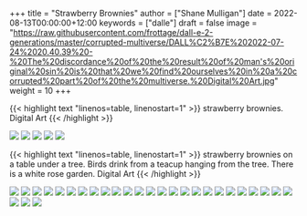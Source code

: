+++
title = "Strawberry Brownies"
author = ["Shane Mulligan"]
date = 2022-08-13T00:00:00+12:00
keywords = ["dalle"]
draft = false
image = "https://raw.githubusercontent.com/frottage/dall-e-2-generations/master/corrupted-multiverse/DALL%C2%B7E%202022-07-24%2020.40.39%20-%20The%20discordance%20of%20the%20result%20of%20man's%20original%20sin%20is%20that%20we%20find%20ourselves%20in%20a%20corrupted%20part%20of%20the%20multiverse.%20Digital%20Art.jpg"
weight = 10
+++

{{< highlight text "linenos=table, linenostart=1" >}}
strawberry brownies. Digital Art
{{< /highlight >}}

![](https://github.com/frottage/dall-e-2-generations/raw/master/strawberry-brownies/DALL%C2%B7E%202022-08-13%2011.45.03%20-%20strawberry%20brownies.%20Digital%20Art.jpg)
![](https://github.com/frottage/dall-e-2-generations/raw/master/strawberry-brownies/DALL%C2%B7E%202022-08-13%2011.45.06%20-%20strawberry%20brownies.%20Digital%20Art.jpg)
![](https://github.com/frottage/dall-e-2-generations/raw/master/strawberry-brownies/DALL%C2%B7E%202022-08-13%2011.45.09%20-%20strawberry%20brownies.%20Digital%20Art.jpg)
![](https://github.com/frottage/dall-e-2-generations/raw/master/strawberry-brownies/DALL%C2%B7E%202022-08-13%2011.45.12%20-%20strawberry%20brownies.%20Digital%20Art.jpg)
![](https://github.com/frottage/dall-e-2-generations/raw/master/strawberry-brownies/DALL%C2%B7E%202022-08-13%2011.45.37%20-%20strawberry%20brownies.%20Digital%20Art.jpg)

{{< highlight text "linenos=table, linenostart=1" >}}
strawberry brownies on a table under a tree.
Birds drink from a teacup hanging from the
tree. There is a white rose garden. Digital
Art
{{< /highlight >}}

![](https://github.com/frottage/dall-e-2-generations/raw/master/strawberry-brownies/DALL%C2%B7E%202022-08-13%2011.47.32%20-%20strawberry%20brownies%20on%20a%20table%20under%20a%20tree.%20Birds%20drink%20from%20a%20teacup%20hanging%20from%20the%20tree.%20There%20is%20a%20white%20rose%20garden.%20Digital%20Art.jpg)
![](https://github.com/frottage/dall-e-2-generations/raw/master/strawberry-brownies/DALL%C2%B7E%202022-08-13%2011.47.34%20-%20strawberry%20brownies%20on%20a%20table%20under%20a%20tree.%20Birds%20drink%20from%20a%20teacup%20hanging%20from%20the%20tree.%20There%20is%20a%20white%20rose%20garden.%20Digital%20Art.jpg)
![](https://github.com/frottage/dall-e-2-generations/raw/master/strawberry-brownies/DALL%C2%B7E%202022-08-13%2011.47.37%20-%20strawberry%20brownies%20on%20a%20table%20under%20a%20tree.%20Birds%20drink%20from%20a%20teacup%20hanging%20from%20the%20tree.%20There%20is%20a%20white%20rose%20garden.%20Digital%20Art.jpg)
![](https://github.com/frottage/dall-e-2-generations/raw/master/strawberry-brownies/DALL%C2%B7E%202022-08-13%2011.47.40%20-%20strawberry%20brownies%20on%20a%20table%20under%20a%20tree.%20Birds%20drink%20from%20a%20teacup%20hanging%20from%20the%20tree.%20There%20is%20a%20white%20rose%20garden.%20Digital%20Art.jpg)
![](https://github.com/frottage/dall-e-2-generations/raw/master/strawberry-brownies/DALL%C2%B7E%202022-08-13%2011.48.00%20-%20strawberry%20brownies%20on%20a%20table%20under%20a%20tree.%20Birds%20drink%20from%20a%20teacup%20hanging%20from%20the%20tree.%20There%20is%20a%20white%20rose%20garden.%20Digital%20Art.jpg)
![](https://github.com/frottage/dall-e-2-generations/raw/master/strawberry-brownies/DALL%C2%B7E%202022-08-13%2011.48.03%20-%20strawberry%20brownies%20on%20a%20table%20under%20a%20tree.%20Birds%20drink%20from%20a%20teacup%20hanging%20from%20the%20tree.%20There%20is%20a%20white%20rose%20garden.%20Digital%20Art.jpg)
![](https://github.com/frottage/dall-e-2-generations/raw/master/strawberry-brownies/DALL%C2%B7E%202022-08-13%2011.48.07%20-%20strawberry%20brownies%20on%20a%20table%20under%20a%20tree.%20Birds%20drink%20from%20a%20teacup%20hanging%20from%20the%20tree.%20There%20is%20a%20white%20rose%20garden.%20Digital%20Art.jpg)
![](https://github.com/frottage/dall-e-2-generations/raw/master/strawberry-brownies/DALL%C2%B7E%202022-08-13%2011.48.11%20-%20strawberry%20brownies%20on%20a%20table%20under%20a%20tree.%20Birds%20drink%20from%20a%20teacup%20hanging%20from%20the%20tree.%20There%20is%20a%20white%20rose%20garden.%20Digital%20Art.jpg)
![](https://github.com/frottage/dall-e-2-generations/raw/master/strawberry-brownies/DALL%C2%B7E%202022-08-13%2011.48.41%20-%20strawberry%20brownies%20on%20a%20table%20under%20a%20tree.%20Birds%20drink%20from%20a%20teacup%20hanging%20from%20the%20tree.%20There%20is%20a%20white%20rose%20garden.%20Digital%20Art.jpg)
![](https://github.com/frottage/dall-e-2-generations/raw/master/strawberry-brownies/DALL%C2%B7E%202022-08-13%2011.48.44%20-%20strawberry%20brownies%20on%20a%20table%20under%20a%20tree.%20Birds%20drink%20from%20a%20teacup%20hanging%20from%20the%20tree.%20There%20is%20a%20white%20rose%20garden.%20Digital%20Art.jpg)
![](https://github.com/frottage/dall-e-2-generations/raw/master/strawberry-brownies/DALL%C2%B7E%202022-08-13%2011.48.49%20-%20strawberry%20brownies%20on%20a%20table%20under%20a%20tree.%20Birds%20drink%20from%20a%20teacup%20hanging%20from%20the%20tree.%20There%20is%20a%20white%20rose%20garden.%20Digital%20Art.jpg)
![](https://github.com/frottage/dall-e-2-generations/raw/master/strawberry-brownies/DALL%C2%B7E%202022-08-13%2011.48.53%20-%20strawberry%20brownies%20on%20a%20table%20under%20a%20tree.%20Birds%20drink%20from%20a%20teacup%20hanging%20from%20the%20tree.%20There%20is%20a%20white%20rose%20garden.%20Digital%20Art.jpg)
![](https://github.com/frottage/dall-e-2-generations/raw/master/strawberry-brownies/DALL%C2%B7E%202022-08-13%2011.49.13%20-%20strawberry%20brownies%20on%20a%20table%20under%20a%20tree.%20Birds%20drink%20from%20a%20teacup%20hanging%20from%20the%20tree.%20There%20is%20a%20white%20rose%20garden.%20Digital%20Art.jpg)
![](https://github.com/frottage/dall-e-2-generations/raw/master/strawberry-brownies/DALL%C2%B7E%202022-08-13%2011.49.16%20-%20strawberry%20brownies%20on%20a%20table%20under%20a%20tree.%20Birds%20drink%20from%20a%20teacup%20hanging%20from%20the%20tree.%20There%20is%20a%20white%20rose%20garden.%20Digital%20Art.jpg)
![](https://github.com/frottage/dall-e-2-generations/raw/master/strawberry-brownies/DALL%C2%B7E%202022-08-13%2011.49.20%20-%20strawberry%20brownies%20on%20a%20table%20under%20a%20tree.%20Birds%20drink%20from%20a%20teacup%20hanging%20from%20the%20tree.%20There%20is%20a%20white%20rose%20garden.%20Digital%20Art.jpg)
![](https://github.com/frottage/dall-e-2-generations/raw/master/strawberry-brownies/DALL%C2%B7E%202022-08-13%2011.49.23%20-%20strawberry%20brownies%20on%20a%20table%20under%20a%20tree.%20Birds%20drink%20from%20a%20teacup%20hanging%20from%20the%20tree.%20There%20is%20a%20white%20rose%20garden.%20Digital%20Art.jpg)
![](https://github.com/frottage/dall-e-2-generations/raw/master/strawberry-brownies/DALL%C2%B7E%202022-08-13%2011.49.50%20-%20strawberry%20brownies%20on%20a%20table%20under%20a%20tree.%20Birds%20drink%20from%20a%20teacup%20hanging%20from%20the%20tree.%20There%20is%20a%20white%20rose%20garden.%20Digital%20Art.jpg)
![](https://github.com/frottage/dall-e-2-generations/raw/master/strawberry-brownies/DALL%C2%B7E%202022-08-13%2011.49.52%20-%20strawberry%20brownies%20on%20a%20table%20under%20a%20tree.%20Birds%20drink%20from%20a%20teacup%20hanging%20from%20the%20tree.%20There%20is%20a%20white%20rose%20garden.%20Digital%20Art.jpg)
![](https://github.com/frottage/dall-e-2-generations/raw/master/strawberry-brownies/DALL%C2%B7E%202022-08-13%2011.49.55%20-%20strawberry%20brownies%20on%20a%20table%20under%20a%20tree.%20Birds%20drink%20from%20a%20teacup%20hanging%20from%20the%20tree.%20There%20is%20a%20white%20rose%20garden.%20Digital%20Art.jpg)
![](https://github.com/frottage/dall-e-2-generations/raw/master/strawberry-brownies/DALL%C2%B7E%202022-08-13%2011.49.59%20-%20strawberry%20brownies%20on%20a%20table%20under%20a%20tree.%20Birds%20drink%20from%20a%20teacup%20hanging%20from%20the%20tree.%20There%20is%20a%20white%20rose%20garden.%20Digital%20Art.jpg)
![](https://github.com/frottage/dall-e-2-generations/raw/master/strawberry-brownies/DALL%C2%B7E%202022-08-13%2011.50.21%20-%20strawberry%20brownies%20on%20a%20table%20under%20a%20tree.%20Birds%20drink%20from%20a%20teacup%20hanging%20from%20the%20tree.%20There%20is%20a%20white%20rose%20garden.%20Digital%20Art.jpg)
![](https://github.com/frottage/dall-e-2-generations/raw/master/strawberry-brownies/DALL%C2%B7E%202022-08-13%2011.50.23%20-%20strawberry%20brownies%20on%20a%20table%20under%20a%20tree.%20Birds%20drink%20from%20a%20teacup%20hanging%20from%20the%20tree.%20There%20is%20a%20white%20rose%20garden.%20Digital%20Art.jpg)
![](https://github.com/frottage/dall-e-2-generations/raw/master/strawberry-brownies/DALL%C2%B7E%202022-08-13%2011.50.26%20-%20strawberry%20brownies%20on%20a%20table%20under%20a%20tree.%20Birds%20drink%20from%20a%20teacup%20hanging%20from%20the%20tree.%20There%20is%20a%20white%20rose%20garden.%20Digital%20Art.jpg)
![](https://github.com/frottage/dall-e-2-generations/raw/master/strawberry-brownies/DALL%C2%B7E%202022-08-13%2011.50.29%20-%20strawberry%20brownies%20on%20a%20table%20under%20a%20tree.%20Birds%20drink%20from%20a%20teacup%20hanging%20from%20the%20tree.%20There%20is%20a%20white%20rose%20garden.%20Digital%20Art.jpg)
![](https://github.com/frottage/dall-e-2-generations/raw/master/strawberry-brownies/DALL%C2%B7E%202022-08-13%2011.50.54%20-%20strawberry%20brownies%20on%20a%20table%20under%20a%20tree.%20Birds%20drink%20from%20a%20teacup%20hanging%20from%20the%20tree.%20There%20is%20a%20white%20rose%20garden.%20Digital%20Art.jpg)
![](https://github.com/frottage/dall-e-2-generations/raw/master/strawberry-brownies/DALL%C2%B7E%202022-08-13%2011.50.56%20-%20strawberry%20brownies%20on%20a%20table%20under%20a%20tree.%20Birds%20drink%20from%20a%20teacup%20hanging%20from%20the%20tree.%20There%20is%20a%20white%20rose%20garden.%20Digital%20Art.jpg)
![](https://github.com/frottage/dall-e-2-generations/raw/master/strawberry-brownies/DALL%C2%B7E%202022-08-13%2011.50.59%20-%20strawberry%20brownies%20on%20a%20table%20under%20a%20tree.%20Birds%20drink%20from%20a%20teacup%20hanging%20from%20the%20tree.%20There%20is%20a%20white%20rose%20garden.%20Digital%20Art.jpg)
![](https://github.com/frottage/dall-e-2-generations/raw/master/strawberry-brownies/DALL%C2%B7E%202022-08-13%2011.51.03%20-%20strawberry%20brownies%20on%20a%20table%20under%20a%20tree.%20Birds%20drink%20from%20a%20teacup%20hanging%20from%20the%20tree.%20There%20is%20a%20white%20rose%20garden.%20Digital%20Art.jpg)